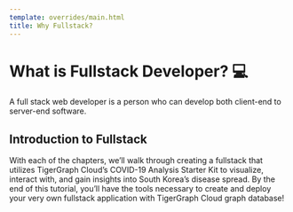 ```yaml
---
template: overrides/main.html
title: Why Fullstack?
---
```


# What is Fullstack Developer? 💻

A full stack web developer is a person who can develop both client-end to server-end software.

## Introduction to Fullstack

With each of the chapters, we’ll walk through creating a fullstack that utilizes TigerGraph Cloud’s COVID-19 Analysis Starter Kit to visualize, interact with, and gain insights into South Korea’s disease spread. By the end of this tutorial, you’ll have the tools necessary to create and deploy your very own fullstack application with TigerGraph Cloud graph database!
